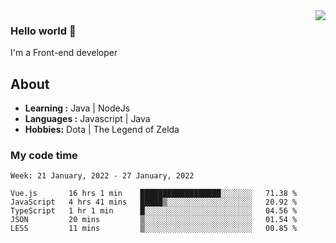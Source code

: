 <img align='right' src="https://github-readme-stats.vercel.app/api?username=jumodada&show_icons=true&theme=vue">

### Hello world 👋

I'm a Front-end developer 
    
## About
-  **Learning :** Java | NodeJs
-  **Languages :** Javascript | Java
-  **Hobbies:** Dota | The Legend of Zelda

### My code time

<!--START_SECTION:waka-->
```text
Week: 21 January, 2022 - 27 January, 2022

Vue.js       16 hrs 1 min    ██████████████████░░░░░░░   71.38 % 
JavaScript   4 hrs 41 mins   █████▒░░░░░░░░░░░░░░░░░░░   20.92 % 
TypeScript   1 hr 1 min      █░░░░░░░░░░░░░░░░░░░░░░░░   04.56 % 
JSON         20 mins         ▒░░░░░░░░░░░░░░░░░░░░░░░░   01.54 % 
LESS         11 mins         ▒░░░░░░░░░░░░░░░░░░░░░░░░   00.85 % 
```
<!--END_SECTION:waka-->
